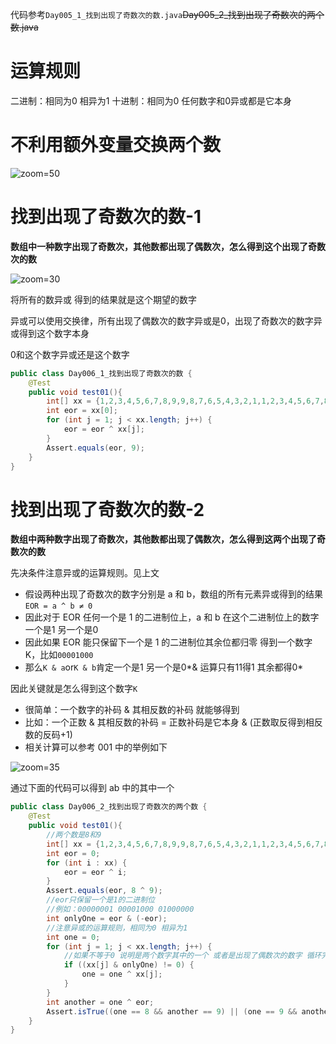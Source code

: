 代码参考`Day005_1_找到出现了奇数次的数.java`~~Day005_2_找到出现了奇数次的两个数.java~~

# 运算规则

二进制：相同为0 相异为1
十进制：相同为0 任何数字和0异或都是它本身

# 不利用额外变量交换两个数

![zoom=50](Pasted%20image%2020231212211606.png)

# 找到出现了奇数次的数-1

**数组中一种数字出现了奇数次，其他数都出现了偶数次，怎么得到这个出现了奇数次的数**

![zoom=30](Pasted%20image%2020231212211634.png)

将所有的数异或 得到的结果就是这个期望的数字

异或可以使用交换律，所有出现了偶数次的数字异或是0，出现了奇数次的数字异或得到这个数字本身

0和这个数字异或还是这个数字

```java
public class Day006_1_找到出现了奇数次的数 {
    @Test
    public void test01(){
        int[] xx = {1,2,3,4,5,6,7,8,9,9,8,7,6,5,4,3,2,1,1,2,3,4,5,6,7,8,9,8,7,6,5,4,3,2,1};
        int eor = xx[0];
        for (int j = 1; j < xx.length; j++) {
            eor = eor ^ xx[j];
        }
        Assert.equals(eor, 9);
    }
}
```

# 找到出现了奇数次的数-2

**数组中两种数字出现了奇数次，其他数都出现了偶数次，怎么得到这两个出现了奇数次的数**

先决条件注意异或的运算规则。见上文

- 假设两种出现了奇数次的数字分别是 a 和 b，数组的所有元素异或得到的结果`EOR = a ^ b ≠ 0`
- 因此对于 EOR 任何一个是 1 的二进制位上，a 和 b 在这个二进制位上的数字 一个是1 另一个是0
- 因此如果 EOR 能只保留下一个是 1 的二进制位其余位都归零 得到一个数字 K，比如`00001000`
- 那么`K & a`or`K & b`肯定一个是1 另一个是0*& 运算只有11得1 其余都得0*

因此关键就是怎么得到这个数字`K`

- 很简单：一个数字的补码 & 其相反数的补码 就能够得到
- 比如：一个正数 & 其相反数的补码 = 正数补码是它本身 & (正数取反得到相反数的反码+1)
- 相关计算可以参考 001 中的举例如下

![zoom=35](Pasted%20image%2020231212211705.png)

通过下面的代码可以得到 ab 中的其中一个

```java
public class Day006_2_找到出现了奇数次的两个数 {
    @Test
    public void test01(){
        //两个数是8和9
        int[] xx = {1,2,3,4,5,6,7,8,9,9,8,7,6,5,4,3,2,1,1,2,3,4,5,6,7,8,9,8,7,6,5,4,3,2,1,8};
        int eor = 0;
        for (int i : xx) {
            eor = eor ^ i;
        }
        Assert.equals(eor, 8 ^ 9);
        //eor只保留一个是1的二进制位
        //例如：00000001 00001000 01000000
        int onlyOne = eor & (-eor);
        //注意异或的运算规则，相同为0 相异为1
        int one = 0;
        for (int j = 1; j < xx.length; j++) {
            //如果不等于0 说明是两个数字其中的一个 或者是出现了偶数次的数字 循环完毕得到ab中的其中一个
            if ((xx[j] & onlyOne) != 0) {
                one = one ^ xx[j];
            }
        }
        int another = one ^ eor;
        Assert.isTrue((one == 8 && another == 9) || (one == 9 && another == 8));
    }
}
```